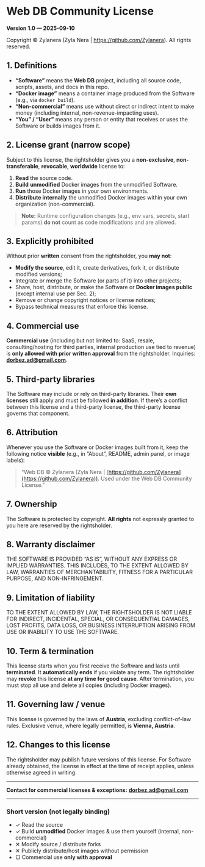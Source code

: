 # Web DB Community License

**Version 1.0 — 2025-09-10**

Copyright © Zylanera (Zyla Nera | https://github.com/Zylanera). All rights reserved.

## 1. Definitions

* **“Software”** means the **Web DB** project, including all source code, scripts, assets, and docs in this repo.
* **“Docker image”** means a container image produced from the Software (e.g., via `docker build`).
* **“Non-commercial”** means use without direct or indirect intent to make money (including internal, non-revenue-impacting uses).
* **“You” / “User”** means any person or entity that receives or uses the Software or builds images from it.

## 2. License grant (narrow scope)

Subject to this license, the rightsholder gives you a **non-exclusive**, **non-transferable**, **revocable**, **worldwide** license to:

1. **Read** the source code.
2. **Build** **unmodified** Docker images from the unmodified Software.
3. **Run** those Docker images in your own environments.
4. **Distribute internally** the unmodified Docker images within your own organization (non-commercial).

> **Note:** Runtime configuration changes (e.g., env vars, secrets, start params) **do not** count as code modifications and are allowed.

## 3. Explicitly prohibited

Without prior **written** consent from the rightsholder, you **may not**:

* **Modify the source**, edit it, create derivatives, fork it, or distribute modified versions;
* Integrate or merge the Software (or parts of it) into other projects;
* Share, host, distribute, or make the Software or **Docker images public** (except internal use per Sec. 2);
* Remove or change copyright notices or license notices;
* Bypass technical measures that enforce this license.

## 4. Commercial use

**Commercial use** (including but not limited to: SaaS, resale, consulting/hosting for third parties, internal production use tied to revenue) is **only allowed with prior written approval** from the rightsholder.
Inquiries: **[dorbez.ad@gmail.com](mailto:dorbez.ad@gmail.com)**.

## 5. Third-party libraries

The Software may include or rely on third-party libraries. Their **own licenses** still apply and must be followed **in addition**. If there’s a conflict between this license and a third-party license, the third-party license governs that component.

## 6. Attribution

Whenever you use the Software or Docker images built from it, keep the following notice **visible** (e.g., in “About”, README, admin panel, or image labels):

> “Web DB © Zylanera (Zyla Nera | [https://github.com/Zylanera](https://github.com/Zylanera)). Used under the Web DB Community License.”

## 7. Ownership

The Software is protected by copyright. **All rights** not expressly granted to you here are reserved by the rightsholder.

## 8. Warranty disclaimer

THE SOFTWARE IS PROVIDED “AS IS”, WITHOUT ANY EXPRESS OR IMPLIED WARRANTIES. THIS INCLUDES, TO THE EXTENT ALLOWED BY LAW, WARRANTIES OF MERCHANTABILITY, FITNESS FOR A PARTICULAR PURPOSE, AND NON-INFRINGEMENT.

## 9. Limitation of liability

TO THE EXTENT ALLOWED BY LAW, THE RIGHTSHOLDER IS NOT LIABLE FOR INDIRECT, INCIDENTAL, SPECIAL, OR CONSEQUENTIAL DAMAGES, LOST PROFITS, DATA LOSS, OR BUSINESS INTERRUPTION ARISING FROM USE OR INABILITY TO USE THE SOFTWARE.

## 10. Term & termination

This license starts when you first receive the Software and lasts until **terminated**.
It **automatically ends** if you violate any term. The rightsholder may **revoke** this license **at any time for good cause**. After termination, you must stop all use and delete all copies (including Docker images).

## 11. Governing law / venue

This license is governed by the laws of **Austria**, excluding conflict-of-law rules. Exclusive venue, where legally permitted, is **Vienna, Austria**.

## 12. Changes to this license

The rightsholder may publish future versions of this license. For Software already obtained, the license in effect at the time of receipt applies, unless otherwise agreed in writing.

---

**Contact for commercial licenses & exceptions:** **[dorbez.ad@gmail.com](mailto:dorbez.ad@gmail.com)**

---

### Short version (not legally binding)

* ✓ Read the source
* ✓ Build **unmodified** Docker images & use them yourself (internal, non-commercial)
* ✕ Modify source / distribute forks
* ✕ Publicly distribute/host images without permission
* ▢ Commercial use **only with approval**
